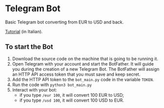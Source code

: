 # Telegram Bot

Basic Telegram bot converting from EUR to USD and back.

[Tutorial](https://www.html.it/pag/398314/telegrambot-in-python/) (in Italian).

## To start the Bot

1. Download the source code on the machine that is going to be running it.
1. Open Telegram with your account and start the BotFather. It will guide you during the creation of a new Telegram Bot. The BotFather will assign an HTTP API access token that you must save and keep secret.
1. Add the HTTP API token to the `bot_main.py` code in the variable `TOKEN`.
1. Run the code with `python3 bot_main.py`
1. Interact with your bot:
    - if you type `/eur 100`, it will convert 100 EUR to USD;
    - if you type `/usd 100`, it will convert 100 USD to EUR.